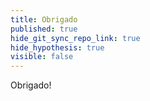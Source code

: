 ```yaml
---
title: Obrigado
published: true
hide_git_sync_repo_link: true
hide_hypothesis: true
visible: false
---
```


Obrigado!